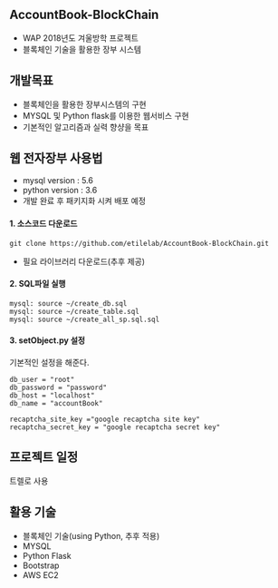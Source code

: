 ## AccountBook-BlockChain
- WAP 2018년도 겨울방학 프로젝트
- 블록체인 기술을 활용한 장부 시스템

## 개발목표
- 블록체인을 활용한 장부시스템의 구현
- MYSQL 및 Python flask를 이용한 웹서비스 구현
- 기본적인 알고리즘과 실력 향샹을 목표


## 웹 전자장부 사용법
- mysql version : 5.6
- python version : 3.6
- 개발 완료 후 패키지화 시켜 배포 예정

#### 1. 소스코드 다운로드
`git clone https://github.com/etilelab/AccountBook-BlockChain.git`
- 필요 라이브러리 다운로드(추후 제공)

#### 2. SQL파일 실행
```
mysql: source ~/create_db.sql
mysql: source ~/create_table.sql
mysql: source ~/create_all_sp.sql.sql
```
#### 3. setObject.py 설정
기본적인 설정을 해준다.
```
db_user = "root"
db_password = "password"
db_host = "localhost"
db_name = "accountBook"

recaptcha_site_key ="google recaptcha site key"
recaptcha_secret_key = "google recaptcha secret key"
```

## 프로젝트 일정
트렐로 사용


## 활용 기술
- 블록체인 기술(using Python, 추후 적용)
- MYSQL
- Python Flask
- Bootstrap
- AWS EC2
